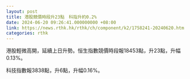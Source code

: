 ```yaml
---
layout: post
title: 港股競價時段升23點　科指升約0.2%
date: 2024-06-20 09:26:41.000000000 +08:00
link: https://news.rthk.hk/rthk/ch/component/k2/1758241-20240620.htm
categories: rthk
---
```


港股輕微高開，延續上日升勢。恒生指數競價時段報18453點，升23點，升幅0.13%。

科技指數報3838點，升6點，升幅0.16%。
